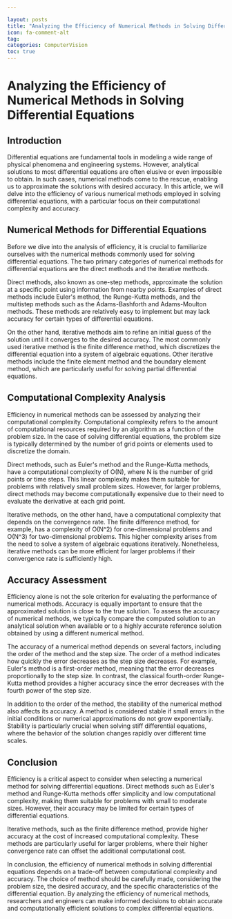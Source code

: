 ```yaml
---

layout: posts
title: "Analyzing the Efficiency of Numerical Methods in Solving Differential Equations"
icon: fa-comment-alt
tag:      
categories: ComputerVision
toc: true
---
```




# Analyzing the Efficiency of Numerical Methods in Solving Differential Equations

## Introduction

Differential equations are fundamental tools in modeling a wide range of physical phenomena and engineering systems. However, analytical solutions to most differential equations are often elusive or even impossible to obtain. In such cases, numerical methods come to the rescue, enabling us to approximate the solutions with desired accuracy. In this article, we will delve into the efficiency of various numerical methods employed in solving differential equations, with a particular focus on their computational complexity and accuracy.

## Numerical Methods for Differential Equations

Before we dive into the analysis of efficiency, it is crucial to familiarize ourselves with the numerical methods commonly used for solving differential equations. The two primary categories of numerical methods for differential equations are the direct methods and the iterative methods.

Direct methods, also known as one-step methods, approximate the solution at a specific point using information from nearby points. Examples of direct methods include Euler's method, the Runge-Kutta methods, and the multistep methods such as the Adams-Bashforth and Adams-Moulton methods. These methods are relatively easy to implement but may lack accuracy for certain types of differential equations.

On the other hand, iterative methods aim to refine an initial guess of the solution until it converges to the desired accuracy. The most commonly used iterative method is the finite difference method, which discretizes the differential equation into a system of algebraic equations. Other iterative methods include the finite element method and the boundary element method, which are particularly useful for solving partial differential equations.

## Computational Complexity Analysis

Efficiency in numerical methods can be assessed by analyzing their computational complexity. Computational complexity refers to the amount of computational resources required by an algorithm as a function of the problem size. In the case of solving differential equations, the problem size is typically determined by the number of grid points or elements used to discretize the domain.

Direct methods, such as Euler's method and the Runge-Kutta methods, have a computational complexity of O(N), where N is the number of grid points or time steps. This linear complexity makes them suitable for problems with relatively small problem sizes. However, for larger problems, direct methods may become computationally expensive due to their need to evaluate the derivative at each grid point.

Iterative methods, on the other hand, have a computational complexity that depends on the convergence rate. The finite difference method, for example, has a complexity of O(N^2) for one-dimensional problems and O(N^3) for two-dimensional problems. This higher complexity arises from the need to solve a system of algebraic equations iteratively. Nonetheless, iterative methods can be more efficient for larger problems if their convergence rate is sufficiently high.

## Accuracy Assessment

Efficiency alone is not the sole criterion for evaluating the performance of numerical methods. Accuracy is equally important to ensure that the approximated solution is close to the true solution. To assess the accuracy of numerical methods, we typically compare the computed solution to an analytical solution when available or to a highly accurate reference solution obtained by using a different numerical method.

The accuracy of a numerical method depends on several factors, including the order of the method and the step size. The order of a method indicates how quickly the error decreases as the step size decreases. For example, Euler's method is a first-order method, meaning that the error decreases proportionally to the step size. In contrast, the classical fourth-order Runge-Kutta method provides a higher accuracy since the error decreases with the fourth power of the step size.

In addition to the order of the method, the stability of the numerical method also affects its accuracy. A method is considered stable if small errors in the initial conditions or numerical approximations do not grow exponentially. Stability is particularly crucial when solving stiff differential equations, where the behavior of the solution changes rapidly over different time scales.

## Conclusion

Efficiency is a critical aspect to consider when selecting a numerical method for solving differential equations. Direct methods such as Euler's method and Runge-Kutta methods offer simplicity and low computational complexity, making them suitable for problems with small to moderate sizes. However, their accuracy may be limited for certain types of differential equations.

Iterative methods, such as the finite difference method, provide higher accuracy at the cost of increased computational complexity. These methods are particularly useful for larger problems, where their higher convergence rate can offset the additional computational cost.

In conclusion, the efficiency of numerical methods in solving differential equations depends on a trade-off between computational complexity and accuracy. The choice of method should be carefully made, considering the problem size, the desired accuracy, and the specific characteristics of the differential equation. By analyzing the efficiency of numerical methods, researchers and engineers can make informed decisions to obtain accurate and computationally efficient solutions to complex differential equations.